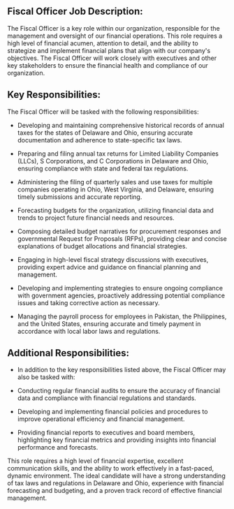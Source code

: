 ## Fiscal Officer Job Description:



The Fiscal Officer is a key role within our organization, responsible for the management and oversight of our financial operations. This role requires a high level of financial acumen, attention to detail, and the ability to strategize and implement financial plans that align with our company's objectives. The Fiscal Officer will work closely with executives and other key stakeholders to ensure the financial health and compliance of our organization.



## Key Responsibilities:



The Fiscal Officer will be tasked with the following responsibilities:


* Developing and maintaining comprehensive historical records of annual taxes for the states of Delaware and Ohio, ensuring accurate documentation and adherence to state-specific tax laws.


* Preparing and filing annual tax returns for Limited Liability Companies (LLCs), S Corporations, and C Corporations in Delaware and Ohio, ensuring compliance with state and federal tax regulations.


* Administering the filing of quarterly sales and use taxes for multiple companies operating in Ohio, West Virginia, and Delaware, ensuring timely submissions and accurate reporting.


* Forecasting budgets for the organization, utilizing financial data and trends to project future financial needs and resources.


* Composing detailed budget narratives for procurement responses and governmental Request for Proposals (RFPs), providing clear and concise explanations of budget allocations and financial strategies.


* Engaging in high-level fiscal strategy discussions with executives, providing expert advice and guidance on financial planning and management.


* Developing and implementing strategies to ensure ongoing compliance with government agencies, proactively addressing potential compliance issues and taking corrective action as necessary.


* Managing the payroll process for employees in Pakistan, the Philippines, and the United States, ensuring accurate and timely payment in accordance with local labor laws and regulations.




## Additional Responsibilities:

* In addition to the key responsibilities listed above, the Fiscal Officer may also be tasked with:





* Conducting regular financial audits to ensure the accuracy of financial data and compliance with financial regulations and standards.


* Developing and implementing financial policies and procedures to improve operational efficiency and financial management.


* Providing financial reports to executives and board members, highlighting key financial metrics and providing insights into financial performance and forecasts.



This role requires a high level of financial expertise, excellent communication skills, and the ability to work effectively in a fast-paced, dynamic environment. The ideal candidate will have a strong understanding of tax laws and regulations in Delaware and Ohio, experience with financial forecasting and budgeting, and a proven track record of effective financial management.
